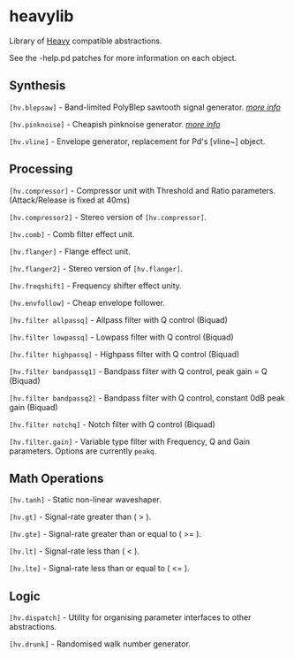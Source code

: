 # heavylib
Library of [Heavy](https://enzienaudio.com) compatible abstractions.

See the -help.pd patches for more information on each object.

Synthesis
---
`[hv.blepsaw]` - Band-limited PolyBlep sawtooth signal generator. [_more info_](https://github.com/cfloisand/pd-polyblep/blob/master/Source/polyblep~.c)

`[hv.pinknoise]` - Cheapish pinknoise generator. [_more info_](http://www.firstpr.com.au/dsp/pink-noise/)

`[hv.vline]` - Envelope generator, replacement for Pd's [vline~] object.

Processing
---
`[hv.compressor]` - Compressor unit with Threshold and Ratio parameters. (Attack/Release is fixed at 40ms)

`[hv.compressor2]` - Stereo version of `[hv.compressor]`.

`[hv.comb]` - Comb filter effect unit.

`[hv.flanger]` - Flange effect unit.

`[hv.flanger2]` - Stereo version of `[hv.flanger]`.

`[hv.freqshift]` - Frequency shifter effect unity.

`[hv.envfollow]` - Cheap envelope follower.

`[hv.filter allpassq]` - Allpass filter with Q control (Biquad)

`[hv.filter lowpassq]` - Lowpass filter with Q control (Biquad)

`[hv.filter highpassq]` - Highpass filter with Q control (Biquad)

`[hv.filter bandpassq1]` - Bandpass filter with Q control, peak gain = Q (Biquad)

`[hv.filter bandpassq2]` - Bandpass filter with Q control, constant 0dB peak gain (Biquad)

`[hv.filter notchq]` - Notch filter with Q control (Biquad)

`[hv.filter.gain]` - Variable type filter with Frequency, Q and Gain parameters. Options are currently `peakq`.

Math Operations
---
`[hv.tanh]` - Static non-linear waveshaper.

`[hv.gt]` - Signal-rate greater than ( > ).

`[hv.gte]` - Signal-rate greater than or equal to ( >= ).

`[hv.lt]` - Signal-rate less than ( < ).

`[hv.lte]` - Signal-rate less than or equal to ( <= ).

Logic
---

`[hv.dispatch]` - Utility for organising parameter interfaces to other abstractions.

`[hv.drunk]` - Randomised walk number generator.
